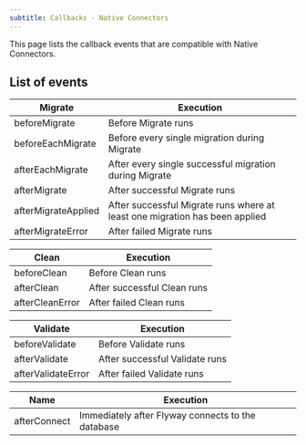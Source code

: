 ```yaml
---
subtitle: Callbacks - Native Connectors
---
```


This page lists the callback events that are compatible with Native Connectors.

## List of events

<table class="table table-hover">
    <thead>
    <tr>
        <th><strong>Migrate</strong></th>
        <th><strong>Execution</strong></th>
    </tr>
    </thead>
    <tbody>
    <tr id="beforeMigrate">
        <td>beforeMigrate</td>
        <td>Before Migrate runs</td>
    </tr>
    <tr id="beforeEachMigrate">
        <td>beforeEachMigrate</td>
        <td>Before every single migration during Migrate</td>
    </tr>
    <tr id="afterEachMigrate">
        <td>afterEachMigrate</td>
        <td>After every single successful migration during Migrate</td>
    </tr>
    <tr id="afterMigrate">
        <td>afterMigrate</td>
        <td>After successful Migrate runs</td>
    </tr>
    <tr id="afterMigrateApplied">
        <td>afterMigrateApplied</td>
        <td>After successful Migrate runs where at least one migration has been applied</td>
    </tr>
    <tr id="afterMigrateError">
        <td>afterMigrateError</td>
        <td>After failed Migrate runs</td>
    </tr>
    </tbody>
</table>

<table class="table table-hover">
    <thead>
    <tr>
        <th><strong>Clean</strong></th>
        <th><strong>Execution</strong></th>
    </tr>
    </thead>
    <tbody>
    <tr id="beforeClean">
        <td>beforeClean</td>
        <td>Before Clean runs</td>
    </tr>
    <tr id="afterClean">
        <td>afterClean</td>
        <td>After successful Clean runs</td>
    </tr>
    <tr id="afterCleanError">
        <td>afterCleanError</td>
        <td>After failed Clean runs</td>
    </tr>
    </tbody>
</table>

<table class="table table-hover">
    <thead>
    <tr>
        <th><strong>Validate</strong></th>
        <th><strong>Execution</strong></th>
    </tr>
    </thead>
    <tbody>
    <tr id="beforeValidate">
        <td>beforeValidate</td>
        <td>Before Validate runs</td>
    </tr>
    <tr id="afterValidate">
        <td>afterValidate</td>
        <td>After successful Validate runs</td>
    </tr>
    <tr id="afterValidateError">
        <td>afterValidateError</td>
        <td>After failed Validate runs</td>
    </tr>
    </tbody>
</table>

<table class="table table-hover">
    <thead>
    <tr>
        <th><strong>Name</strong></th>
        <th><strong>Execution</strong></th>
    </tr>
    </thead>
    <tbody>
    <tr id="afterConnect">
        <td>afterConnect</td>
        <td>Immediately after Flyway connects to the database</td>
    </tr>
    </tbody>
</table>

